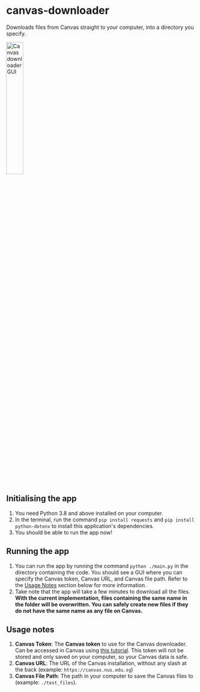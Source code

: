 # canvas-downloader

Downloads files from Canvas straight to your computer, into a directory you specify.

<img alt="Canvas downloader GUI" src="https://brein62.github.io/projects/canvas-downloader.png" height="30%" width="30%" />

## Initialising the app

1. You need Python 3.8 and above installed on your computer.
2. In the terminal, run the command ```pip install requests``` and ```pip install python-dotenv``` to install this application's dependencies.
3. You should be able to run the app now!

## Running the app

1. You can run the app by running the command ```python ./main.py``` in the directory containing the code.
You should see a GUI where you can specify the Canvas token, Canvas URL, and Canvas file path. Refer to the [Usage Notes](#usage-notes) section below for more information.
2. Take note that the app will take a few minutes to download all the files. **With the current implementation, files containing the same name in the folder will be overwritten. You can safely create new files if they do not have the same name as any file on Canvas.**

## Usage notes

1. **Canvas Token**: The **Canvas token** to use for the Canvas downloader.
                       Can be accessed in Canvas using [this tutorial](https://community.canvaslms.com/t5/Student-Guide/How-do-I-manage-API-access-tokens-as-a-student/ta-p/273).
                       This token will not be stored and only saved on your computer, so your Canvas data is safe.
2. **Canvas URL**: The URL of the Canvas installation, without any slash at
                       the back (example: `https://canvas.nus.edu.sg`)
3. **Canvas File Path**: The path in your computer to save the Canvas files to (example: `./test_files`).